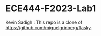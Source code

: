 # ECE444-F2023-Lab1
Kevin Sadigh : This repo is a clone of
https://github.com/miguelgrinberg/flasky. 

